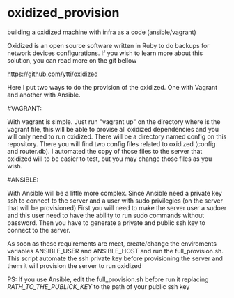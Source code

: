 # oxidized_provision
building a oxidized machine with infra as a code (ansible/vagrant)

Oxidized is an open source software written in Ruby to do backups for network devices configurations.
If you wish to learn more about this solution, you can read more on the git bellow

https://github.com/ytti/oxidized



Here I put two ways to do the provision of the oxidized. One with Vagrant and another with Ansible.

#VAGRANT:

With vagrant is simple. Just run "vagrant up" on the directory where is the vagrant file, this will be able to provise all oxidized dependencies and you will only need to run oxidized.
There will be a directory named config on this repository. There you will find two config files related to oxidized (config and router.db). I automated the copy of those files to the server that oxidized will to be easier to test, but you may change those files as you wish.

#ANSIBLE:

With Ansible will be a little more complex. Since Ansible need a private key ssh to connect to the server and a user with sudo privilegies (on the server that will be provisioned) First you will need to make the server user a sudoer and this user need to have the ability to run sudo commands without password. Then you have to generate a private and public ssh key to connect to the server.

As soon as these requirements are meet, create/change the enviroments variables ANSIBLE_USER and ANSIBLE_HOST and run the full_provision.sh. This script automate the ssh private key before provisioning the server and them it will provision the server to run oxidized

PS: If you use Ansible, edit the full_provision.sh before run it replacing *PATH_TO_THE_PUBLICK_KEY* to the path of your public ssh key
